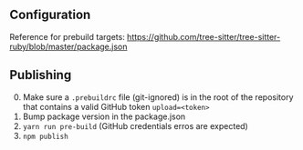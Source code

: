 ## Configuration
Reference for prebuild targets: https://github.com/tree-sitter/tree-sitter-ruby/blob/master/package.json

## Publishing
0. Make sure a `.prebuildrc` file (git-ignored) is in the root of the repository that contains a valid GitHub token `upload=<token>`
1. Bump package version in the package.json
2. `yarn run pre-build` (GitHub credentials erros are expected)
3. `npm publish`

